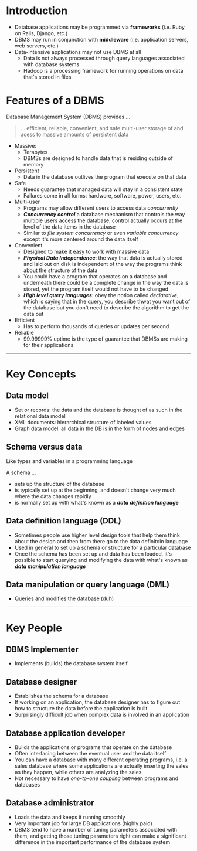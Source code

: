 # Introduction

- Database applications may be programmed via **frameworks** (i.e. Ruby on Rails, Django, etc.)
- DBMS may run in conjunction with **middleware** (i.e. application servers, web servers, etc.)
- Data-intensive applications may not use DBMS at all
    - Data is not always processed through query languages associated with database systems
    - Hadoop is a processing framework for running operations on data that's stored in files

# Features of a DBMS

Database Management System (DBMS) provides ...

> ... efficient, reliable, convenient, and safe multi-user storage of and acess to massive amounts of persistent data

- Massive:
    - Terabytes
    - DBMSs are designed to handle data that is residing outside of memory
- Persistent
    - Data in the database outlives the program that execute on that data
- Safe
    - Needs guarantee that managed data will stay in a consistent state
    - Failures come in all forms: hardwore, software, power, users, etc.
- Multi-user
    - Programs may allow different users to access data *concurrently*
    - ***Concurrency control*** a database mechanism that controls the way multiple users access the database; control actually occurs at the level of the data items in the database
    - Similar to *file system concurrency* or even *variable concurrency* except it's more centered around the data itself
- Convenient
    - Designed to make it easy to work with massive data
    - ***Physical Data Independence***: the way that data is actually stored and laid out on disk is independent of the way the programs think about the structure of the data
    - You could have a program that operates on a database and underneath there could be a complete change in the way the data is stored, yet the program itself would not have to be changed
    - ***High level query languages***: obey the notion called *declarative*, which is saying that in the query, you describe thwat you want out of the database but you don't need to describe the algorithm to get the data out
- Efficient
    - Has to perform thousands of queries or updates per second
- Reliable
    - 99.99999% uptime is the type of guarantee that DBMSs are making for their applications

---

# Key Concepts

## Data model

- Set or records: the data and the database is thought of as such in the relational data model
- XML documents: hierarchical structure of labeled values
- Graph data model: all data in the DB is in the form of nodes and edges

## Schema versus data

Like types and variables in a programming language

A schema ...
- sets up the structure of the database
- is typically set up at the beginning, and doesn't change very much where the data changes rapidly
- is normally set up with what's known as a ***data definition language***

## Data definition language (DDL)

- Sometimes people use higher level design tools that help them think about the design and then from there go to the data definitoin language
- Used in general to set up a schema or structure for a particular database
- Once the schema has been set up and data has been loaded, it's possible to start querying and modifying the data with what's known as ***data manipulation language***

## Data manipulation or query language (DML)

- Queries and modifies the database (duh)

---

# Key People

## DBMS Implementer

- Implements (builds) the database system itself

## Database designer

- Establishes the schema for a database
- If working on an application, the database designer has to figure out how to structure the data before the application is built
- Surprisingly difficult job when complex data is involved in an application

## Database application developer

- Builds the applications or programs that operate on the database
- Often interfacing between the eventual user and the data itself
- You can have a database with many different operating programs, i.e. a sales database where some applications are actually inserting the sales as they happen, while others are analyzing the sales
- Not necessary to have *one-to-one coupling* between programs and databases

## Database administrator

- Loads the data and keeps it running smoothly
- Very important job for large DB applications (highly paid)
- DBMS tend to have a number of tuning parameters associated with them, and getting those tuning parameters right can make a significant difference in the important performance of the database system
